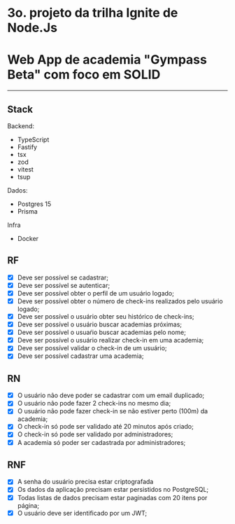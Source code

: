 # 3o. projeto da trilha Ignite de Node.Js
# Web App de academia "Gympass Beta" com foco em SOLID
---
## Stack

Backend:
- TypeScript
- Fastify
- tsx
- zod
- vitest
- tsup

Dados:
- Postgres 15
- Prisma

Infra
- Docker

## RF
- [x] Deve ser possível se cadastrar;
- [x] Deve ser possível se autenticar;
- [x] Deve ser possível obter o perfil de um usuário logado;
- [x] Deve ser possível obter o número de check-ins realizados pelo usuário logado;
- [x] Deve ser possível o usuário obter seu histórico de check-ins;
- [x] Deve ser possível o usuário buscar academias próximas;
- [x] Deve ser possível o usuaŕio buscar academias pelo nome;
- [x] Deve ser possível o usuário realizar check-in em uma academia;
- [x] Deve ser possível validar o check-in de um usuário;
- [x] Deve ser possível cadastrar uma academia;

## RN
- [x] O usuário não deve poder se cadastrar com um email duplicado;
- [x] O usuário não pode fazer 2 check-ins no mesmo dia;
- [x] O usuário não pode fazer check-in se não estiver perto (100m) da academia;
- [x] O check-in só pode ser validado até 20 minutos após criado;
- [x] O check-in só pode ser validado por administradores;
- [x] A academia só poder ser cadastrada por administradores;

## RNF
- [x] A senha do usuário precisa estar criptografada
- [x] Os dados da aplicação precisam estar persistidos no PostgreSQL;
- [x] Todas listas de dados precisam estar paginadas com 20 itens por página;
- [x] O usuário deve ser identificado por um JWT;
